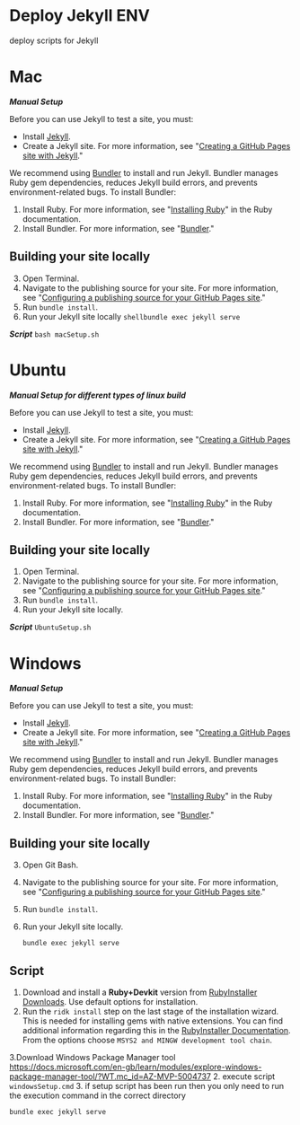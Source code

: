 # Deploy Jekyll ENV

deploy scripts for Jekyll



# Mac

***Manual Setup***

Before you can use Jekyll to test a site, you must:

-   Install  [Jekyll](https://jekyllrb.com/docs/installation/).
-   Create a Jekyll site. For more information, see "[Creating a GitHub Pages site with Jekyll](https://docs.github.com/en/articles/creating-a-github-pages-site-with-jekyll)."

We recommend using  [Bundler](http://bundler.io/)  to install and run Jekyll. Bundler manages Ruby gem dependencies, reduces Jekyll build errors, and prevents environment-related bugs. To install Bundler:

1.  Install Ruby. For more information, see "[Installing Ruby](https://www.ruby-lang.org/en/documentation/installation/)" in the Ruby documentation.
2.  Install Bundler. For more information, see "[Bundler](https://bundler.io/)."
## [](https://docs.github.com/en/pages/setting-up-a-github-pages-site-with-jekyll/testing-your-github-pages-site-locally-with-jekyll#building-your-site-locally)Building your site locally

3.  Open  Terminal.
4.  Navigate to the publishing source for your site. For more information, see "[Configuring a publishing source for your GitHub Pages site](https://docs.github.com/en/pages/getting-started-with-github-pages/configuring-a-publishing-source-for-your-github-pages-site)."
5.  Run  `bundle install`.
6.  Run your Jekyll site locally 
``shellbundle exec jekyll serve
``

***Script***
```bash macSetup.sh```


# Ubuntu
***Manual Setup for different types of  linux build***

Before you can use Jekyll to test a site, you must:

-   Install  [Jekyll](https://jekyllrb.com/docs/installation/).
-   Create a Jekyll site. For more information, see "[Creating a GitHub Pages site with Jekyll](https://docs.github.com/en/articles/creating-a-github-pages-site-with-jekyll)."

We recommend using  [Bundler](http://bundler.io/)  to install and run Jekyll. Bundler manages Ruby gem dependencies, reduces Jekyll build errors, and prevents environment-related bugs. To install Bundler:

1.  Install Ruby. For more information, see "[Installing Ruby](https://www.ruby-lang.org/en/documentation/installation/)" in the Ruby documentation.
2.  Install Bundler. For more information, see "[Bundler](https://bundler.io/)."

## [](https://docs.github.com/en/pages/setting-up-a-github-pages-site-with-jekyll/testing-your-github-pages-site-locally-with-jekyll#building-your-site-locally)Building your site locally

1.  Open  Terminal.
2.  Navigate to the publishing source for your site. For more information, see "[Configuring a publishing source for your GitHub Pages site](https://docs.github.com/en/pages/getting-started-with-github-pages/configuring-a-publishing-source-for-your-github-pages-site)."
3.  Run  `bundle install`.
4.  Run your Jekyll site locally.

***Script***
``UbuntuSetup.sh``

# Windows

***Manual Setup***

Before you can use Jekyll to test a site, you must:

-   Install  [Jekyll](https://jekyllrb.com/docs/installation/).
-   Create a Jekyll site. For more information, see "[Creating a GitHub Pages site with Jekyll](https://docs.github.com/en/articles/creating-a-github-pages-site-with-jekyll)."

We recommend using  [Bundler](http://bundler.io/)  to install and run Jekyll. Bundler manages Ruby gem dependencies, reduces Jekyll build errors, and prevents environment-related bugs. To install Bundler:

1.  Install Ruby. For more information, see "[Installing Ruby](https://www.ruby-lang.org/en/documentation/installation/)" in the Ruby documentation.
2.  Install Bundler. For more information, see "[Bundler](https://bundler.io/)."

## [](https://docs.github.com/en/pages/setting-up-a-github-pages-site-with-jekyll/testing-your-github-pages-site-locally-with-jekyll#building-your-site-locally)Building your site locally

3.  Open  Git Bash.
4.  Navigate to the publishing source for your site. For more information, see "[Configuring a publishing source for your GitHub Pages site](https://docs.github.com/en/pages/getting-started-with-github-pages/configuring-a-publishing-source-for-your-github-pages-site)."
5.  Run  `bundle install`.
6.  Run your Jekyll site locally.
    
    ```shell
    bundle exec jekyll serve
    ```

## Script
1.  Download and install a  **Ruby+Devkit**  version from  [RubyInstaller Downloads](https://rubyinstaller.org/downloads/). Use default options for installation.   
 2. Run the  `ridk install`  step on the last stage of the installation wizard. This is needed for installing gems with native extensions. You can find additional information regarding this in the  [RubyInstaller Documentation](https://github.com/oneclick/rubyinstaller2#using-the-installer-on-a-target-system). From the options choose  `MSYS2 and MINGW development tool chain`.

3.Download  Windows Package Manager tool  https://docs.microsoft.com/en-gb/learn/modules/explore-windows-package-manager-tool/?WT.mc_id=AZ-MVP-5004737
2. execute script
``windowsSetup.cmd``
3. if setup script has been run then you only need to run the execution command in the correct directory
`````shell
bundle exec jekyll serve
`````
